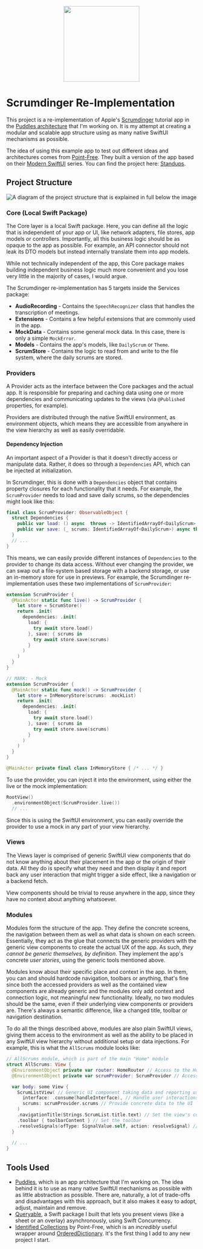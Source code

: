 

<p align="center">
  <img width="200" height="200" src="https://github.com/SwiftedMind/Scrumdinger/assets/7083109/b4e0b71d-f0f8-4fdd-9883-21611fcbc481">
</p>

# Scrumdinger Re-Implementation
This project is a re-implementation of Apple's [Scrumdinger](https://developer.apple.com/tutorials/app-dev-training/getting-started-with-scrumdinger) tutorial app in the [Puddles architecture](https://github.com/SwiftedMind/Puddles) that I'm working on. It is my attempt at creating a modular and scalable app structure using as many native SwiftUI mechanisms as possible.

The idea of using this example app to test out different ideas and architectures comes from [Point-Free](https://www.pointfree.co/). They built a version of the app based on their [Modern SwiftUI](https://www.pointfree.co/collections/swiftui/modern-swiftui) series. You can find the project here: [Standups](https://github.com/pointfreeco/standups).

## Project Structure
![A diagram of the project structure that is explained in full below the image](https://github.com/SwiftedMind/Scrumdinger/assets/7083109/9c43c1e1-45e4-4729-8893-205b8e6abf1b)


### Core (Local Swift Package)
The Core layer is a local Swift package. Here, you can define all the logic that is independent of your app or UI, like network adapters, file stores, app models or controllers. Importantly, all this business logic should be as opaque to the app as possible. For example, an API connector should not leak its DTO models but instead internally translate them into app models.

While not technically independent of the app, this Core package makes building independent business logic much more convenient and you lose very little in the majority of cases, I would argue.

The Scrumdinger re-implementation has 5 targets inside the Services package:
- **AudioRecording** - Contains the `SpeechRecognizer` class that handles the transcription of meetings.
- **Extensions** - Contains a few helpful extensions that are commonly used in the app.
- **MockData** - Contains some general mock data. In this case, there is only a simple `MockError`.
- **Models** - Contains the app's models, like `DailyScrum` or `Theme`.
- **ScrumStore** - Contains the logic to read from and write to the file system, where the daily scrums are stored.

### Providers
A Provider acts as the interface between the Core packages and the actual app. It is responsible for preparing and caching data using one or more dependencies and communicating updates to the views (via `@Published` properties, for example). 

Providers are distributed through the native SwiftUI environment, as environment objects, which means they are accessible from anywhere in the view hierarchy as well as easily overridable.

#### Dependency Injection

An important aspect of a Provider is that it doesn't directly access or manipulate data. Rather, it does so through a `Dependencies` API, which can be injected at initialization.

In Scrumdinger, this is done with a `Dependencies` object that contains property closures for each functionality that it needs. For example, the `ScrumProvider` needs to load and save daily scrums, so the dependencies might look like this:

```swift
final class ScrumProvider: ObservableObject {
  struct Dependencies {
    public var load: () async  throws -> IdentifiedArrayOf<DailyScrum>
    public var save: (_ scrums: IdentifiedArrayOf<DailyScrum>) async throws -> Void
  }
  // ...
}
```

This means, we can easily provide different instances of `Dependencies` to the provider to change its data access. Without ever changing the provider, we can swap out a file-system based storage with a backend storage, or use an in-memory store for use in previews. For example, the Scrumdinger re-implementation uses these two implementations of  `ScrumProvider`:

```swift
extension ScrumProvider {
  @MainActor static func live() -> ScrumProvider {
    let store = ScrumStore()
    return .init(
      dependencies: .init(
        load: {
          try await store.load()
        }, save: { scrums in
          try await store.save(scrums)
        }
      )
    )
  }
}

// MARK: - Mock
extension ScrumProvider {
  @MainActor static func mock() -> ScrumProvider {
    let store = InMemoryStore(scrums: .mockList)
    return .init(
      dependencies: .init(
        load: {
          try await store.load()
        }, save: { scrums in
          try await store.save(scrums)
        }
      )
    )
  }
}

@MainActor private final class InMemoryStore { /* ... */ }
```

To use the provider, you can inject it into the environment, using either the live or the mock implementation:
```swift
RootView()
  .environmentObject(ScrumProvider.live())
  // ...
```
Since this is using the SwiftUI environment, you can easily override the provider to use a mock in any part of your view hierarchy.

### Views

The Views layer is comprised of generic SwiftUI view components that do not know anything about their placement in the app or the origin of their data. All they do is specify what they need and then display it and report back any user interaction that might trigger a side effect, like a navigation or a backend fetch.

View components should be trivial to reuse anywhere in the app, since they have no context about anything whatsoever.

### Modules

Modules form the structure of the app. They define the concrete screens, the navigation between them as well as what data is shown on each screen. Essentially, they act as the glue that connects the generic providers with the generic view components to create the actual UX of the app. As such, _they cannot be generic themselves, by definition_. They implement the app's concrete _user stories_, using the generic tools mentioned above. 

Modules know about their specific place and context in the app. In them, you can and should hardcode navigation, toolbars or anything, that's fine since both the accessed providers as well as the contained view components are already generic and the modules only add context and connection logic, not meaningful new functionality. Ideally, no two modules should be the same, even if their underlying view components or providers are. There's always a semantic difference, like a changed title, toolbar or navigation destination. 

To do all the things described above, modules are also plain SwiftUI views, giving them access to the environment as well as the ability to be placed in any SwiftUI view hierarchy without additional setup or data injections. For example, this is what the `AllScrums` module looks like:

```swift
// AllScrums module, which is part of the main "Home" module
struct AllScrums: View {
  @EnvironmentObject private var router: HomeRouter // Access to the Home module's navigation
  @EnvironmentObject private var scrumProvider: ScrumProvider // Access the scrums via a provider

  var body: some View {
    ScrumListView( // Generic UI component taking data and reporting user interactions
      interface: .consume(handleInterface), // Handle user interactions
      scrums: scrumProvider.scrums // Provide concrete data to the UI
    )
    .navigationTitle(Strings.ScrumList.title.text) // Set the view's context (this module is part of a navigation stack, so it needs a title)
    .toolbar { toolbarContent } // Set the toolbar
    .resolveSignals(ofType: SignalValue.self, action: resolveSignal) // Resolve signals from parent
  }
  
  // ...
}
```

## Tools Used
- [Puddles](https://github.com/SwiftedMind/Puddles/tree/develop), which is an app architecture that I'm working on. The idea behind it is to use as many native SwiftUI mechanisms as possible with as little abstraction as possible. There are, naturally, a lot of trade-offs and disadvantages with this approach, but it also makes it easy to adopt, adjust, maintain and remove.
- [Queryable](https://github.com/SwiftedMind/Queryable), a Swift package I built that lets you present views (like a sheet or an overlay) asynchronously, using Swift Concurrency.
- [Identified Collections](https://github.com/pointfreeco/swift-identified-collections) by Point-Free, which is an _incredibly_ useful wrapper around [OrderedDictionary](https://github.com/apple/swift-collections/blob/main/Documentation/OrderedDictionary.md). It's the first thing I add to any new project I start.
